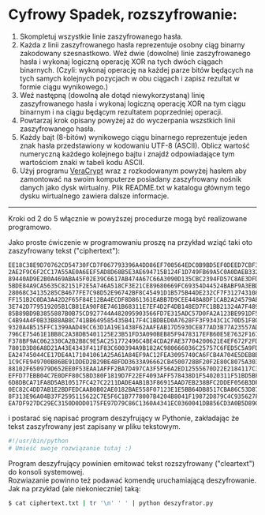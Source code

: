 # Cyfrowy Spadek, rozszyfrowanie:

1. Skompletuj wszystkie linie zaszyfrowanego hasła.
1. Każda z linii zaszyfrowanego hasła reprezentuje osobny ciąg binarny zakodowany szesnastkowo. Weź dwie (dowolne) linie 
    zaszyfrowanego hasła i wykonaj logiczną operację XOR na tych dwóch ciągach binarnych. 
    (Czyli: wykonaj operację na każdej parze bitów będących na tych samych kolejnych pozycjach w obu ciągach i zapisz rezultat w formie ciągu wynikowego.)
1. Weź następną (dowolną ale dotąd niewykorzystaną) linię zaszyfrowanego hasła i wykonaj logiczną operację XOR na tym ciągu binarnym 
    i na ciągu będącym rezultatem poprzedniej operacji.
1. Powtarzaj krok opisany powyżej aż do wyczerpania wszstkich linii zaszyfrowanego hasła.
1. Każdy bajt (8-bitów) wynikowego ciągu binarnego reprezentuje jeden znak hasła przedstawiony w kodowaniu UTF-8 (ASCII). 
  Oblicz wartość numeryczną każdego kolejnego bajtu i znajdź odpowiadające tym wartościom znaki w tabeli kodu ASCII.
1. Użyj programu [VeraCrypt](http://www.veracrypt.fr) wraz z rozkodowanym powyżej hasłem aby zamontować na swoim komputerze 
     posiadany zaszyfrowany nośnik danych jako dysk wirtualny. 
     Plik README.txt w katalogu głównym tego dysku wirtualnego zawiera dalsze informacje.

----

Kroki od 2 do 5 włącznie w powyższej procedurze mogą być realizowane programowo.    

Jako proste ćwiczenie w programowaniu proszę na przykład wziąć taki oto zaszyfrowany tekst ("ciphertext"):    

    EE18C38E9D70762CD54730FCD7F067793396A4DD86EF700564EDC0B9BD5EF0DEED7CBF32FB7B38355C44EDCAAA1EF4870F260F891814
    2AE2F9C6F2CC17A55AE0A6EEF5AD8D68B5E3AE694715B124F1D749FB69A5C0A0DAEB332AF2DA5CFE7A9A04C4E1A7FA8BBCB3C0712804
    89440AD9E2B0A469ABA45F02E39C6617AB474A67C66A3090D135CBC2394FD57C8AE3DFDB8D7E780FC426AA74C89436BA70DD1A66C208
    5BDE84A9CA5635C82151F2E5A746A518CF3E21CE89680669FC69354D44524BABF9A3EBDBF25EBB487C65E6A0DB43EAADF17F1D0C82D3
    28068C34135285CB4677FE7C98D52E96742BF8C45491D1B575B44DE232CF7F3127431081550B03257AE0167F226890DF726B263997D8
    FF151B2C0DA3A42D2F65F84E12BA4ECDF8D861361EABB7D9CEE448A8DF1CAB2A24579AEA24D228D5B30B9ACC287D977F29CF7352EB8D
    3E742D779519205B1CB81EA90F8E7461B68311E7EF4D2F4DB148ED7FC1BB21324A7F4894111F15E0D0BABDCD07D4C5B56EFA385D9596
    85B89BD9B3855887B0B75CD927744A482095903566FD7E315ADC57D0FA2A123BE991DF5F8C3231A2EFEF8C24B65D0A7F5F684281C3C9
    C4B94A4F0B33B88AB8C741BB649585435B417F4C1BDBED0A7628FF3F9343C1C70D51F80C943CBCEF7CC82CC7C40B26A71A41755A64EC
    9320A4B515FFC1399AAD49CC63D1A19E1438F62AAFEAB17D5930CE877AD3B77A23557AD44F9CD11C084A5E315424CD7CEC08E462254C
    796CE75461E1BB8C2A38DB5401125E23B51FD3A090BEB85F9478317EFB60E5E7632F167A19705A99E322B267673C4E9E2D00660A3701
    F378BF9AC062330CA2B2B8C9E5AC251772496C4BE4CDA2FAE37704200621E4EF672F2FD4266FA8D7FFF554C876C5567138B19DE90EF3
    7801D3D86A8D21A43E4343F411F83C600394A9B182AC980666036C25757C6FED5C5A9FD2530A19146D0F8DE27C098E51A6496C4DF8D8
    EA24745044CE17DE4A171041061A25A61A84EF9AC12FEA3095740CA6FCB4A704E5DEB8B62B04B951DCBDFAAB4751957CD9A1221965D3
    1C9CFE949700B86BE91DDED2B29BE4BFDD3633A96662CB4500728BF20F2E80C8075A303CC0D16B9E43DCEEDA6A69125B57B1441B3984
    88102F650979D652EE0F53EAA1AFFF2BA7D497CA3F5F56A2ED12555670D22E2184117C392C946BD24C121304AC3F579520514E1908C4
    EFFD77EBB04C7E0DFF80C5BD380F1819D7F22EF4093AFF578438D1F54020311F51BD5BF6FA2CE2914B78860FE79A6960744A935EBF89
    6D8DBCA71FA8D5AB10517FC427C2211DADE4AB1B3F86915AAD7EB238BFC2DDEF056B3DF257804E44202E3A070DC7A5DB83A7B7AD69D2
    0EC82C4DD7AB1E2BDFEDCAAB0B02AE0182BAE558F07123E1E5BB64DB8517CBA86C53D877A77A50332FF79B3D80B1DC488CCA4B66CA8B
    8F313E96A04B37F2595115622C7E5F6C1B7778007B4204B8041F19872D879C4C935627FD7C4C67EEBCC10A59270C868160B95552D8A4
    EA7DF927DC29EC3150D0DD0175FE97D79C86C1360A4341EC0360041DB856CD3A0B5D8901D97A6BEE234A4343A1EA4DB5C60B960B648C
    
i postarać się napisać program deszyfrujący w Pythonie, zakładając że tekst zaszyfrowany jest zapisany w pliku tekstowym.

```python
#!/usr/bin/python
# Umieść swoje rozwiązanie tutaj :)
```

Program deszyfrujący powinien emitować tekst rozszyfrowany ("cleartext") do konsoli systemowej.    
Rozwiazanie powinno też podawać komendę uruchamiającą deszyfrowanie.    
Jak na przykład (ale niekoniecznie) taką:

```bash
$ cat ciphertext.txt | tr '\n' ' ' | python deszyfrator.py
```


